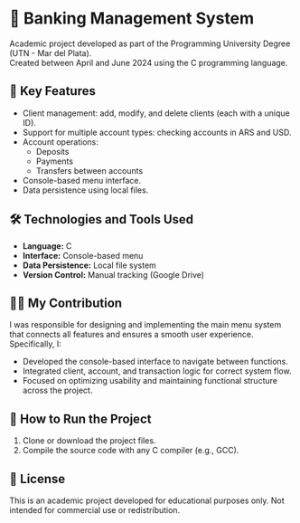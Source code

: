 # 🏦 Banking Management System

Academic project developed as part of the Programming University Degree (UTN - Mar del Plata).  
Created between April and June 2024 using the C programming language.

## 🧩 Key Features

- Client management: add, modify, and delete clients (each with a unique ID).
- Support for multiple account types: checking accounts in ARS and USD.
- Account operations:
  - Deposits
  - Payments
  - Transfers between accounts
- Console-based menu interface.
- Data persistence using local files.

## 🛠 Technologies and Tools Used

- **Language:** C  
- **Interface:** Console-based menu  
- **Data Persistence:** Local file system  
- **Version Control:** Manual tracking (Google Drive)

## 👨‍💻 My Contribution

I was responsible for designing and implementing the main menu system that connects all features and ensures a smooth user experience.  
Specifically, I:

- Developed the console-based interface to navigate between functions.
- Integrated client, account, and transaction logic for correct system flow.
- Focused on optimizing usability and maintaining functional structure across the project.

## 🚀 How to Run the Project

1. Clone or download the project files.
2. Compile the source code with any C compiler (e.g., GCC).

## 📄 License
This is an academic project developed for educational purposes only.
Not intended for commercial use or redistribution.   
